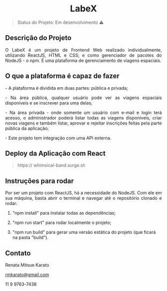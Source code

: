 <h1 align="center"> LabeX </h1>

> Status do Projeto: Em desenvolvimento :warning:

## Descrição do Projeto
<p align="justify"> O LabeX é um projeto de Frontend Web realizado individualmente, utilizando ReactJS, HTML e CSS; e como gerenciador de pacotes do NodeJS - o npm. É uma plataforma de gerenciamento de viagens espaciais. </p>

## O que a plataforma é capaz de fazer

<p align="justify"> - A plataforma é dividida em duas partes: pública e privada; </p>

<p align="justify"> - Na área pública, qualquer usuário pode ver as viagens espaciais disponíveis e se inscrever para uma delas; </p>

<p align="justify"> - Na área privada - onde somente um usuário com e-mail e login terá acesso, o administrador poderá listar todas as viagens disponíveis, criar novas viagens e também listar, aprovar e rejeitar inscrições feitas pela parte pública da aplicação; </p>

<p align="justify"> - Este projeto tem integração com uma API externa.  </p>

## Deploy da Aplicação com React

> https:// whimsical-band.surge.sh

## Instruções para rodar

<p align="justify"> Por ser um projeto com ReactJS, há a necessidade do NodeJS. Com ele em sua máquina, basta abrir o terminal e navegar até o repositório clonado e rodar: </p>

1. "npm install" para instalar todas as dependências;

2. "npm run start" para rodar localmente o projeto;

3. "npm run build" para gerar uma versão estática do projeto (que ficará na pasta "build").

## Contato

Renata Mitsue Karato

rmkarato@gmail.com

11 9 9763-7438
